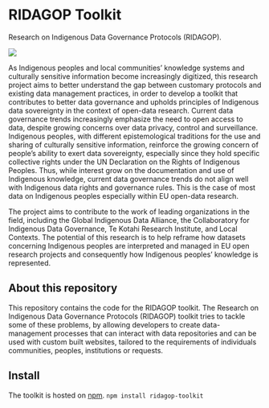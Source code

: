 # RIDAGOP Toolkit

Research on Indigenous Data Governance Protocols (RIDAGOP).

![](https://github.com/RIDAGOP-Toolkit/ridagop-ids-toolkit-docs/blob/main/docs/assets/RIDAGOP-LOGO.jpg?raw=true)

As Indigenous peoples and local communities’ knowledge systems and culturally sensitive information become increasingly
digitized, this research project aims to better understand the gap between customary protocols and existing data
management practices, in order to develop a toolkit that contributes to better data governance and upholds principles of
Indigenous data sovereignty in the context of open-data research.
Current data governance trends increasingly emphasize the need to open access to data, despite growing concerns over
data privacy, control and surveillance. Indigenous peoples, with different epistemological traditions for the use and
sharing of culturally sensitive information, reinforce the growing concern of people’s ability to exert data
sovereignty, especially since they hold specific collective rights under the UN Declaration on the Rights of Indigenous
Peoples. Thus, while interest grow on the documentation and use of Indigenous knowledge, current data governance trends
do not align well with Indigenous data rights and governance rules. This is the case of most data on Indigenous peoples
especially within EU open-data research.

The project aims to contribute to the work of leading organizations in the field, including the Global
Indigenous Data Alliance, the Collaboratory for Indigenous Data Governance, Te Kotahi Research Institute, and Local
Contexts. The potential of this research is to help reframe how datasets concerning Indigenous peoples are interpreted
and managed in EU open research projects and consequently how Indigenous peoples’ knowledge is represented.

## About this repository

This repository contains the code for the RIDAGOP toolkit.
The Research on Indigenous Data Governance Protocols (RIDAGOP) toolkit tries to tackle some of these problems, by
allowing developers to create data-management processes that can interact with data repositories and can be used with
custom built websites, tailored to the requirements of individuals communities, peoples, institutions or requests.

## Install

The toolkit is hosted on [npm](https://www.npmjs.com/package/ridagop-toolkit).
`npm install ridagop-toolkit`

